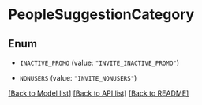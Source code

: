 # PeopleSuggestionCategory

## Enum


* `INACTIVE_PROMO` (value: `"INVITE_INACTIVE_PROMO"`)

* `NONUSERS` (value: `"INVITE_NONUSERS"`)


[[Back to Model list]](../README.md#documentation-for-models) [[Back to API list]](../README.md#documentation-for-api-endpoints) [[Back to README]](../README.md)


